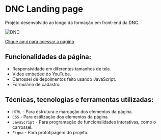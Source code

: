 # DNC Landing page

Projeto desenvolvido ao longo da formação em front-end da DNC.

![DNC](https://github.com/user-attachments/assets/d1b3620a-3f20-401c-b86b-1505cdb17083)


[Clique aqui para acessar a página](https://thyagoramon.github.io/DNC-Landing-page/)

## Funcionalidades da página:
- Responsividade em diferentes tamanhos de tela.
- Video embeded do YouTube.
- Carrossel de depoimentos feito usando JavaScript.
- Formulário de cadastro.

## Técnicas, tecnologias e ferramentas utilizadas:
- `HTML` - Para estrutura e marcação dos elementos da página.
- `CSS` - Para estilização dos elementos da página.
- `JavaScript` - Para programação de funcionalidades interativas, como o carrossel.
- `Figma` - Para prototipagem do projeto.
